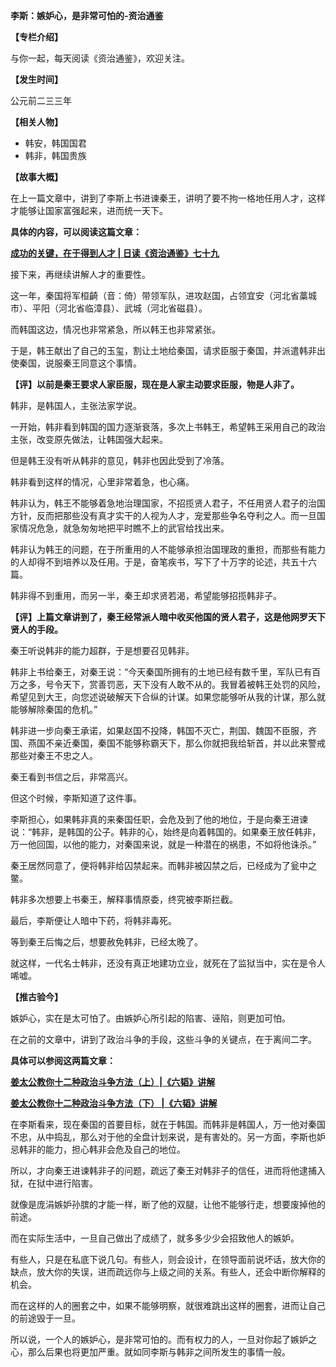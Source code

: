 **李斯：嫉妒心，是非常可怕的-资治通鉴**

**【专栏介绍】**

与你一起，每天阅读《资治通鉴》，欢迎关注。

**【发生时间】**

公元前二三三年

**【相关人物】**

- 韩安，韩国国君
- 韩非，韩国贵族

**【故事大概】**

在上一篇文章中，讲到了李斯上书进谏秦王，讲明了要不拘一格地任用人才，这样才能够让国家富强起来，进而统一天下。

**具体的内容，可以阅读这篇文章：**

**[成功的关键，在于得到人才 | 日读《资治通鉴》七十九](https://www.toutiao.com/i6773264707194192396/?group_id=6773264707194192396)**

接下来，再继续讲解人才的重要性。

这一年，秦国将军桓齮（音：倚）带领军队，进攻赵国，占领宜安（河北省藁城市）、平阳（河北省临漳县）、武城（河北省磁县）。

而韩国这边，情况也非常紧急，所以韩王也非常紧张。

于是，韩王献出了自己的玉玺，割让土地给秦国，请求臣服于秦国，并派遣韩非出使秦国，说服秦王同意这个事情。

**【评】以前是秦王要求人家臣服，现在是人家主动要求臣服，物是人非了。**

韩非，是韩国人，主张法家学说。

一开始，韩非看到韩国的国力逐渐衰落，多次上书韩王，希望韩王采用自己的政治主张，改变原先做法，让韩国强大起来。

但是韩王没有听从韩非的意见，韩非也因此受到了冷落。

韩非看到这样的情况，心里非常着急，也心痛。

韩非认为，韩王不能够着急地治理国家，不招揽贤人君子，不任用贤人君子的治国方针，反而把那些没有真才实干的人视为人才，宠爱那些争名夺利之人。而一旦国家情况危急，就急匆匆地把平时瞧不上的武官给找出来。

韩非认为韩王的问题，在于所重用的人不能够承担治国理政的重担，而那些有能力的人却得不到培养以及任用。于是，奋笔疾书，写下了十万字的论述，共五十六篇。

韩非得不到重用，而另一半，秦王却求贤若渴，希望能够招揽韩非子。

**【评】上篇文章讲到了，秦王经常派人暗中收买他国的贤人君子，这是他网罗天下贤人的手段。**

秦王听说韩非的能力超群，于是想要召见韩非。

韩非上书给秦王，对秦王说：“今天秦国所拥有的土地已经有数千里，军队已有百万之多，号令天下，赏善罚恶，天下没有人敢不从的。我冒着被韩王处罚的风险，希望见到大王，向您述说破解天下合纵的计谋。如果您能够听从我的计谋，那么就能够解除秦国的危机。”

韩非进一步向秦王承诺，如果赵国不投降，韩国不灭亡，荆国、魏国不臣服，齐国、燕国不亲近秦国，秦国不能够称霸天下，那么你就把我给斩首，并以此来警戒那些对秦王不忠之人。

秦王看到书信之后，非常高兴。

但这个时候，李斯知道了这件事。

李斯担心，如果韩非真的来秦国任职，会危及到了他的地位，于是向秦王进谏说：“韩非，是韩国的公子。韩非的心，始终是向着韩国的。如果秦王放任韩非，万一他回国，以他的能力，对秦国来说，就是一种潜在的祸患，不如将他诛杀。”

秦王居然同意了，便将韩非给囚禁起来。而韩非被囚禁之后，已经成为了瓮中之鳖。

韩非多次想要上书秦王，解释事情原委，终究被李斯拦截。

最后，李斯便让人暗中下药，将韩非毒死。

等到秦王后悔之后，想要赦免韩非，已经太晚了。

就这样，一代名士韩非，还没有真正地建功立业，就死在了监狱当中，实在是令人唏嘘。

**【推古验今】**

嫉妒心，实在是太可怕了。由嫉妒心所引起的陷害、诬陷，则更加可怕。

在之前的文章中，讲到了政治斗争的手段，这些斗争的关键点，在于离间二字。

**具体可以参阅这两篇文章：**

**[姜太公教你十二种政治斗争方法（上）|《六韬》讲解](https://www.toutiao.com/i6769861372743254532/?group_id=6769861372743254532)**

**[姜太公教你十二种政治斗争方法（下） |《六韬》讲解](https://www.toutiao.com/i6770859864391418376/?group_id=6770859864391418376)**

在李斯看来，现在秦国的首要目标，就在于韩国。而韩非是韩国人，万一他对秦国不忠，从中捣乱，那么对于他的全盘计划来说，是有害处的。另一方面，李斯也妒忌韩非的能力，担心韩非会危及自己的地位。

所以，才向秦王进谏韩非子的问题，疏远了秦王对韩非子的信任，进而将他逮捕入狱，在狱中进行陷害。

就像是庞涓嫉妒孙膑的才能一样，断了他的双腿，让他不能够行走，想要废掉他的前途。

而在实际生活中，一旦自己做出了成绩了，就多多少少会招致他人的嫉妒。

有些人，只是在私底下说几句。有些人，则会设计，在领导面前说坏话，放大你的缺点，放大你的失误，进而疏远你与上级之间的关系。有些人，还会中断你解释的机会。

而在这样的人的圈套之中，如果不能够明察，就很难跳出这样的圈套，进而让自己的前途毁于一旦。

所以说，一个人的嫉妒心，是非常可怕的。而有权力的人，一旦对你起了嫉妒之心，那么后果也将更加严重。就如同李斯与韩非之间所发生的事情一般。